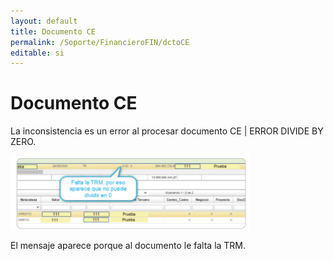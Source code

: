 ```yaml
---
layout: default
title: Documento CE
permalink: /Soporte/FinancieroFIN/dctoCE
editable: si
---
```

# Documento CE  

La inconsistencia es un error al procesar documento CE | ERROR DIVIDE BY ZERO.  

![](ce1.png)

El mensaje aparece porque al documento le falta la TRM.  







